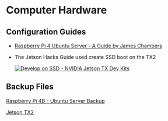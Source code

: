 # Computer Hardware #

## Configuration Guides ##

 - [Raspberry Pi 4 Ubuntu Server - A Guide by James Chambers](https://jamesachambers.com/raspberry-pi-4-ubuntu-server-desktop-18-04-3-image-unofficial/)

 - The Jetson Hacks Guide used create SSD boot on the TX2
 
    [![Develop on SSD - NVIDIA Jetson TX Dev Kits](http://img.youtube.com/vi/ZpQgRdg8RmA/0.jpg)](https://youtu.be/ZpQgRdg8RmA)

## Backup Files ##

[Raspberry Pi 4B - Ubuntu Server Backup](https://drive.google.com/file/d/1QWxQ-Ip0vmJn0_VMbhWDokapooyWjGFs/view?usp=sharing)

[Jetson TX2]()

